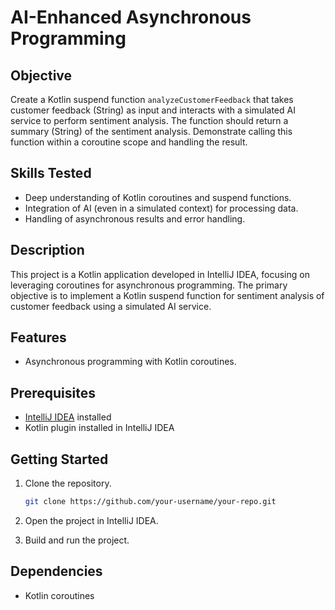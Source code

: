 # AI-Enhanced Asynchronous Programming

## Objective

Create a Kotlin suspend function `analyzeCustomerFeedback` that takes customer feedback (String) as input and interacts with a simulated AI service to perform sentiment analysis. The function should return a summary (String) of the sentiment analysis. Demonstrate calling this function within a coroutine scope and handling the result.

## Skills Tested

- Deep understanding of Kotlin coroutines and suspend functions.
- Integration of AI (even in a simulated context) for processing data.
- Handling of asynchronous results and error handling.

## Description

This project is a Kotlin application developed in IntelliJ IDEA, focusing on leveraging coroutines for asynchronous programming. The primary objective is to implement a Kotlin suspend function for sentiment analysis of customer feedback using a simulated AI service.

## Features

- Asynchronous programming with Kotlin coroutines.

## Prerequisites

- [IntelliJ IDEA](https://www.jetbrains.com/idea/) installed
- Kotlin plugin installed in IntelliJ IDEA

## Getting Started

1. Clone the repository.
    ```bash
    git clone https://github.com/your-username/your-repo.git
    ```

2. Open the project in IntelliJ IDEA.
3. Build and run the project.

## Dependencies

- Kotlin coroutines


